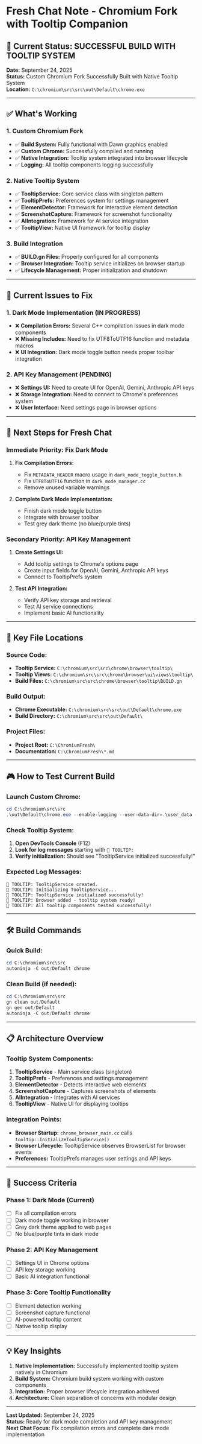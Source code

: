 # Fresh Chat Note - Chromium Fork with Tooltip Companion

## 🎯 **Current Status: SUCCESSFUL BUILD WITH TOOLTIP SYSTEM**

**Date:** September 24, 2025  
**Status:** Custom Chromium Fork Successfully Built with Native Tooltip System  
**Location:** `C:\chromium\src\src\out\Default\chrome.exe`

---

## ✅ **What's Working**

### **1. Custom Chromium Fork**
- ✅ **Build System:** Fully functional with Dawn graphics enabled
- ✅ **Custom Chrome:** Successfully compiled and running
- ✅ **Native Integration:** Tooltip system integrated into browser lifecycle
- ✅ **Logging:** All tooltip components logging successfully

### **2. Native Tooltip System**
- ✅ **TooltipService:** Core service class with singleton pattern
- ✅ **TooltipPrefs:** Preferences system for settings management
- ✅ **ElementDetector:** Framework for interactive element detection
- ✅ **ScreenshotCapture:** Framework for screenshot functionality
- ✅ **AIIntegration:** Framework for AI service integration
- ✅ **TooltipView:** Native UI framework for tooltip display

### **3. Build Integration**
- ✅ **BUILD.gn Files:** Properly configured for all components
- ✅ **Browser Integration:** Tooltip service initializes on browser startup
- ✅ **Lifecycle Management:** Proper initialization and shutdown

---

## 🔧 **Current Issues to Fix**

### **1. Dark Mode Implementation (IN PROGRESS)**
- ❌ **Compilation Errors:** Several C++ compilation issues in dark mode components
- ❌ **Missing Includes:** Need to fix UTF8ToUTF16 function and metadata macros
- ❌ **UI Integration:** Dark mode toggle button needs proper toolbar integration

### **2. API Key Management (PENDING)**
- ❌ **Settings UI:** Need to create UI for OpenAI, Gemini, Anthropic API keys
- ❌ **Storage Integration:** Need to connect to Chrome's preferences system
- ❌ **User Interface:** Need settings page in browser options

---

## 🚀 **Next Steps for Fresh Chat**

### **Immediate Priority: Fix Dark Mode**
1. **Fix Compilation Errors:**
   - Fix `METADATA_HEADER` macro usage in `dark_mode_toggle_button.h`
   - Fix `UTF8ToUTF16` function in `dark_mode_manager.cc`
   - Remove unused variable warnings

2. **Complete Dark Mode Implementation:**
   - Finish dark mode toggle button
   - Integrate with browser toolbar
   - Test grey dark theme (no blue/purple tints)

### **Secondary Priority: API Key Management**
1. **Create Settings UI:**
   - Add tooltip settings to Chrome's options page
   - Create input fields for OpenAI, Gemini, Anthropic API keys
   - Connect to TooltipPrefs system

2. **Test API Integration:**
   - Verify API key storage and retrieval
   - Test AI service connections
   - Implement basic AI functionality

---

## 📁 **Key File Locations**

### **Source Code:**
- **Tooltip Service:** `C:\chromium\src\src\chrome\browser\tooltip\`
- **Tooltip Views:** `C:\chromium\src\src\chrome\browser\ui\views\tooltip\`
- **Build Files:** `C:\chromium\src\src\chrome\browser\tooltip\BUILD.gn`

### **Build Output:**
- **Chrome Executable:** `C:\chromium\src\src\out\Default\chrome.exe`
- **Build Directory:** `C:\chromium\src\src\out\Default\`

### **Project Files:**
- **Project Root:** `C:\ChromiumFresh\`
- **Documentation:** `C:\ChromiumFresh\*.md`

---

## 🎮 **How to Test Current Build**

### **Launch Custom Chrome:**
```powershell
cd C:\chromium\src\src
.\out\Default\chrome.exe --enable-logging --user-data-dir=.\user_data --disable-features=VizDisplayCompositor
```

### **Check Tooltip System:**
1. **Open DevTools Console** (F12)
2. **Look for log messages** starting with `🔧 TOOLTIP:`
3. **Verify initialization:** Should see "TooltipService initialized successfully!"

### **Expected Log Messages:**
```
🔧 TOOLTIP: TooltipService created.
🔧 TOOLTIP: Initializing TooltipService...
🔧 TOOLTIP: TooltipService initialized successfully!
🔧 TOOLTIP: Browser added - tooltip system ready!
🔧 TOOLTIP: All tooltip components tested successfully!
```

---

## 🛠️ **Build Commands**

### **Quick Build:**
```powershell
cd C:\chromium\src\src
autoninja -C out/Default chrome
```

### **Clean Build (if needed):**
```powershell
cd C:\chromium\src\src
gn clean out/Default
gn gen out/Default
autoninja -C out/Default chrome
```

---

## 📋 **Architecture Overview**

### **Tooltip System Components:**
1. **TooltipService** - Main service class (singleton)
2. **TooltipPrefs** - Preferences and settings management
3. **ElementDetector** - Detects interactive web elements
4. **ScreenshotCapture** - Captures screenshots of elements
5. **AIIntegration** - Integrates with AI services
6. **TooltipView** - Native UI for displaying tooltips

### **Integration Points:**
- **Browser Startup:** `chrome_browser_main.cc` calls `tooltip::InitializeTooltipService()`
- **Browser Lifecycle:** TooltipService observes BrowserList for browser events
- **Preferences:** TooltipPrefs manages user settings and API keys

---

## 🎯 **Success Criteria**

### **Phase 1: Dark Mode (Current)**
- [ ] Fix all compilation errors
- [ ] Dark mode toggle working in browser
- [ ] Grey dark theme applied to web pages
- [ ] No blue/purple tints in dark mode

### **Phase 2: API Key Management**
- [ ] Settings UI in Chrome options
- [ ] API key storage working
- [ ] Basic AI integration functional

### **Phase 3: Core Tooltip Functionality**
- [ ] Element detection working
- [ ] Screenshot capture functional
- [ ] AI-powered tooltip content
- [ ] Native tooltip display

---

## 💡 **Key Insights**

1. **Native Implementation:** Successfully implemented tooltip system natively in Chromium
2. **Build System:** Chromium build system working with custom components
3. **Integration:** Proper browser lifecycle integration achieved
4. **Architecture:** Clean separation of concerns with modular design

---

**Last Updated:** September 24, 2025  
**Status:** Ready for dark mode completion and API key management  
**Next Chat Focus:** Fix compilation errors and complete dark mode implementation
